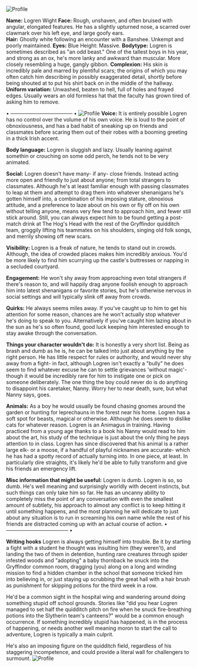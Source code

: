 ![Profile](https://files.catbox.moe/wgsx17.jpg)

**Name:** Logren Wight
**Face:** Rough, unshaven, and often bruised with angular, elongated features. He has a slightly upturned nose, a scarred over clawmark over his left eye, and large goofy ears.   
**Hair:** Ghostly white following an encounter with a Banshee. Unkempt and poorly maintained. 
**Eyes:** Blue
Height: Massive. 
**Bodytype:** Logren is sometimes described as "an odd beast." One of the tallest boys in his year, and strong as an ox, he's more lanky and awkward than muscular. More closely resembling a huge, gangly gibbon. 
**Complexion:** His skin is incredibly pale and marred by plentiful scars; the origins of which you may often catch him describing in possibly exaggerated detail, shortly before being shouted at to put his shirt back on in the middle of the hallway. 
**Uniform variation:** Unwashed, beaten to hell, full of holes and frayed edges. Usually wears an old formless hat that the faculty has grown tired of asking him to remove.

• ───────────────── •
![Profile](https://files.catbox.moe/gb2en1.png)
**Voice:** It is entirely possible Logren has no control over the volume of his own voice. He is loud to the point of obnoxiousness, and has a bad habit of sneaking up on friends and classmates before scaring them out of their robes with a booming greeting in a thick Irish accent. 

**Body language:** Logren is sluggish and lazy. Usually leaning against somethin or crouching on some odd perch, he tends not to be very animated.

**Social:** Logren doesn't have many- if any- close friends. Instead acting more open and friendly to just about anyone; from total strangers to classmates. Although he's at least familiar enough with passing classmates to leap at them and attempt to drag them into whatever shenanigans he's gotten himself into, a combination of his imposing stature, obnoxious attitude, and a preference to laze about on his own or fly off on his own without telling anyone, means very few tend to approach him, and fewer still stick around. Still, you can always expect him to be found getting a post-match drink at The Hog's Head with the rest of the Gryffindor quidditch team, groggily lifting his teammates on his shoulders, singing old folk songs, and merrily showing off new scars.

**Visibility:** Logren is a freak of nature, he tends to stand out in crowds. Although, the idea of crowded places makes him incredibly anxious. You'd be more likely to find him scurrying up the castle's buttresses or napping in a secluded courtyard. 

**Engagement:** He won't shy away from approaching even total strangers if there's reason to, and will happily drag anyone foolish enough to approach him into latest shenanigans or favorite stories, but he's otherwise nervous in social settings and will typically slink off away from crowds.

**Quirks:** He always seems miles away. If you've caught up to him to get his attention for some reason, chances are he won't actually stop whatever he's doing to speak to you. Alternatively if you've caught him lazing about in the sun as he's so often found, good luck keeping him interested enough to stay awake through the conversation.  

**Things your character wouldn't do:** It is honestly a very short list. Being as brash and dumb as he is, he can be talked into just about anything by the right person. He has little respect for rules or authority, and would never shy away from a fight- in fact, although Logren isn't exactly a "bully" he does seem to find whatever excuse he can to settle grievances 'without magic'- though it would be incredibly rare for him to instigate one or pick on someone deliberately. The one thing the boy could never do is do anything to disappoint his caretaker, Nanny. Worry her to near death, sure, but what Nanny says, goes. 

**Animals:** As a boy he would usually be found chasing gnomes around the garden or hunting for leprechauns in the forest near his home. Logren has a soft spot for beasts, magical or otherwise. Although he does seem to dislike cats for whatever reason. Logren is an Animagus in training. Having practiced from a young age thanks to a book his Nanny would read to him about the art, his study of the technique is just about the only thing he pays attention to in class. Logren has since discovered that his animal is a rather large elk- or a moose, if a handful of playful nicknames are accurate- which he has had a spotty record of actually turning into. In one piece, at least. In particularly dire straights, it's likely he'd be able to fully transform and give his friends an emergency lift. 

**Misc information that might be useful:** Logren is dumb. Logren is so, so dumb. He's well meaning and surprisingly worldly with decent instincts, but such things can only take him so far. He has an uncanny ability to completely miss the point of any conversation with even the smallest amount of subtlety, his approach to almost any conflict is to keep hitting it until something happens, and the most planning he will dedicate to just about any situation is to run in screaming his own name while the rest of his friends are distracted coming up with an actual course of action. 
• ───────────────── •

**Writing hooks**
Logren is always getting himself into trouble. Be it by starting a fight with a student he thought was insulting him (they weren't), and landing the two of them in detention, hunting rare creatures through spider infested woods and "adopting" a baby thornback he snuck into the Gryffindor common room, dragging (you) along on a long and winding mission to find a hidden chamber in the school that someone tricked him into believing in, or just staying up scrubbing the great hall with a hair brush as punishment for skipping potions for the third week in a row. 

He'd be a common sight in the hospital wing and wandering around doing something stupid off school grounds. Stories like "did you hear Logren managed to set half the quidditch pitch on fire when he snuck fire-breathing potions into the Slytherin team's canteens?" would be a common enough occurrence. If something incredibly stupid has happened, is in the process of happening, or needs another well meaning moron to start the call to adventure, Logren is typically a main culprit. 

He's also an imposing figure on the quidditch field, regardless of his staggering incompetence, and could provide a literal wall for challengers to surmount. 
![Profile](https://files.catbox.moe/dixmie.png)
